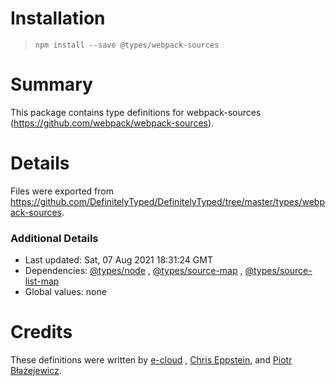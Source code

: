 # Installation

> `npm install --save @types/webpack-sources`

# Summary

This package contains type definitions for webpack-sources (https://github.com/webpack/webpack-sources).

# Details

Files were exported from https://github.com/DefinitelyTyped/DefinitelyTyped/tree/master/types/webpack-sources.

### Additional Details

* Last updated: Sat, 07 Aug 2021 18:31:24 GMT
* Dependencies: [@types/node](https://npmjs.com/package/@types/node)
  , [@types/source-map](https://npmjs.com/package/@types/source-map)
  , [@types/source-list-map](https://npmjs.com/package/@types/source-list-map)
* Global values: none

# Credits

These definitions were written by [e-cloud](https://github.com/e-cloud)
, [Chris Eppstein](https://github.com/chriseppstein), and [Piotr Błażejewicz](https://github.com/peterblazejewicz).
